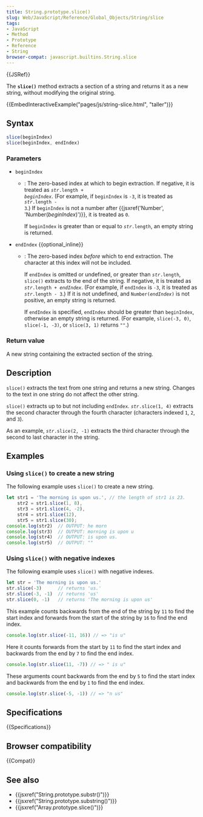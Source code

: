 ```yaml
---
title: String.prototype.slice()
slug: Web/JavaScript/Reference/Global_Objects/String/slice
tags:
- JavaScript
- Method
- Prototype
- Reference
- String
browser-compat: javascript.builtins.String.slice
---
```

{{JSRef}}

The **`slice()`** method extracts a section of a string and returns it as a new
string, without modifying the original string.

{{EmbedInteractiveExample("pages/js/string-slice.html", "taller")}}

## Syntax

```js
slice(beginIndex)
slice(beginIndex, endIndex)
```

### Parameters

*   `beginIndex`

    *   : The zero-based index at which to begin extraction. If negative, it is
        treated as <code><var>str</var>.length + <var>beginIndex</var></code>. (For
        example, if `beginIndex` is `-3`, it is treated as <code><var>str</var>.length - 3</code>.) If `beginIndex` is not a number
        after
        {{jsxref('Number', 'Number(<var>beginIndex</var>)')}}, it
        is treated as `0`.

        If `beginIndex` is greater than or equal to <code><var>str</var>.length</code>, an empty string is returned.

*   `endIndex` {{optional_inline}}

    *   : The zero-based index *before* which to end extraction. The character at
        this index will not be included.

        If `endIndex` is omitted or undefined, or greater than <code><var>str</var>.length</code>, `slice()` extracts to the end of the
        string. If negative, it is treated as <code><var>str</var>.length + <var>endIndex</var></code>. (For example, if `endIndex` is `-3`, it is
        treated as <code><var>str</var>.length - 3</code>.) If it is not undefined,
        and <code>Number(<var>endIndex</var>)</code> is not positive, an empty
        string is returned.

        If `endIndex` is specified, `endIndex` should be greater than `beginIndex`,
        otherwise an empty string is returned. (For example, `slice(-3, 0)`,
        `slice(-1, -3)`, or `slice(3, 1)` returns `""`.)

### Return value

A new string containing the extracted section of the string.

## Description

`slice()` extracts the text from one string and returns a new string. Changes to
the text in one string do not affect the other string.

`slice()` extracts up to but not including `endIndex`. <code><var>str</var>.slice(1, 4)</code> extracts the second character through
the fourth character (characters indexed `1`, `2`, and `3`).

As an example, <code><var>str</var>.slice(2, -1)</code> extracts the third
character through the second to last character in the string.

## Examples

### Using `slice()` to create a new string

The following example uses `slice()` to create a new string.

```js
let str1 = 'The morning is upon us.', // the length of str1 is 23.
    str2 = str1.slice(1, 8),
    str3 = str1.slice(4, -2),
    str4 = str1.slice(12),
    str5 = str1.slice(30);
console.log(str2)  // OUTPUT: he morn
console.log(str3)  // OUTPUT: morning is upon u
console.log(str4)  // OUTPUT: is upon us.
console.log(str5)  // OUTPUT: ""
```

### Using `slice()` with negative indexes

The following example uses `slice()` with negative indexes.

```js
let str = 'The morning is upon us.'
str.slice(-3)      // returns 'us.'
str.slice(-3, -1)  // returns 'us'
str.slice(0, -1)   // returns 'The morning is upon us'
```

This example counts backwards from the end of the string by `11` to find the
start index and forwards from the start of the string by `16` to find the end
index.

```js
console.log(str.slice(-11, 16)) // => "is u"
```

Here it counts forwards from the start by `11` to find the start index and
backwards from the end by `7` to find the end index.

```js
console.log(str.slice(11, -7)) // => " is u"
```

These arguments count backwards from the end by `5` to find the start index and
backwards from the end by `1` to find the end index.

```js
console.log(str.slice(-5, -1)) // => "n us"
```

## Specifications

{{Specifications}}

## Browser compatibility

{{Compat}}

## See also

*   {{jsxref("String.prototype.substr()")}}
*   {{jsxref("String.prototype.substring()")}}
*   {{jsxref("Array.prototype.slice()")}}
